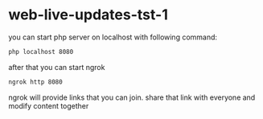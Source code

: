 # web-live-updates-tst-1

you can start php server on localhost with following command:  
```bash
php localhost 8080

```  

after that you can start ngrok  
```bash
ngrok http 8080

```  

ngrok will provide links that you can join. share that link with everyone and modify content together  